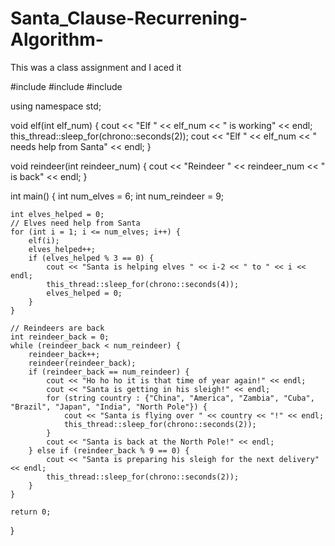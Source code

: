 # Santa_Clause-Recurrening-Algorithm-
This was a class assignment and I aced it

#include <iostream>
#include <thread>
#include <chrono>

using namespace std;

void elf(int elf_num) {
    cout << "Elf " << elf_num << " is working" << endl;
    this_thread::sleep_for(chrono::seconds(2));
    cout << "Elf " << elf_num << " needs help from Santa" << endl;
}

void reindeer(int reindeer_num) {
    cout << "Reindeer " << reindeer_num << " is back" << endl;
}

int main() {
    int num_elves = 6;
    int num_reindeer = 9;

    int elves_helped = 0;
    // Elves need help from Santa
    for (int i = 1; i <= num_elves; i++) {
        elf(i);
        elves_helped++;
        if (elves_helped % 3 == 0) {
            cout << "Santa is helping elves " << i-2 << " to " << i << endl;
            this_thread::sleep_for(chrono::seconds(4));
            elves_helped = 0;
        }
    }

    // Reindeers are back
    int reindeer_back = 0;
    while (reindeer_back < num_reindeer) {
        reindeer_back++;
        reindeer(reindeer_back);
        if (reindeer_back == num_reindeer) {
            cout << "Ho ho ho it is that time of year again!" << endl;
            cout << "Santa is getting in his sleigh!" << endl;
            for (string country : {"China", "America", "Zambia", "Cuba", "Brazil", "Japan", "India", "North Pole"}) {
                cout << "Santa is flying over " << country << "!" << endl;
                this_thread::sleep_for(chrono::seconds(2));
            }
            cout << "Santa is back at the North Pole!" << endl;
        } else if (reindeer_back % 9 == 0) {
            cout << "Santa is preparing his sleigh for the next delivery" << endl;
            this_thread::sleep_for(chrono::seconds(2));
        }
    }

    return 0;
}
